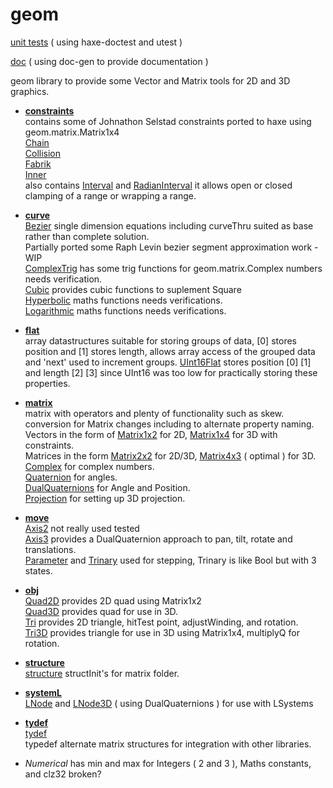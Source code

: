 # geom
[unit tests](https://nanjizal.github.io/geom/geomTest.html) ( using haxe-doctest and utest )

[doc](https://nanjizal.github.io/geom/pages) ( using doc-gen to provide documentation )

geom library to provide some Vector and Matrix tools for 2D and 3D graphics.

  - [**constraints**](https://nanjizal.github.io/geom/pages/geom/constraints/)  
      contains some of Johnathon Selstad constraints ported to haxe using geom.matrix.Matrix1x4  
      [Chain](https://nanjizal.github.io/geom/pages/geom/constraints/Chain.html)  
      [Collision](https://nanjizal.github.io/geom/pages/geom/constraints/Collision.html)  
      [Fabrik](https://nanjizal.github.io/geom/pages/geom/constraints/Fabrik.html)  
      [Inner](https://nanjizal.github.io/geom/pages/geom/constraints/Chain.html)  
      also contains [Interval](https://nanjizal.github.io/geom/pages/geom/constraints/Interval.html) and [RadianInterval](https://nanjizal.github.io/geom/pages/geom/constraints/RadianInterval.html) it allows open or closed clamping of a range or wrapping a range.  
      
  - [**curve**](https://nanjizal.github.io/geom/pages/geom/curve/)  
      [Bezier](https://nanjizal.github.io/geom/pages/geom/curve/Bezier.html) single dimension equations including curveThru suited as base rather than complete solution.  
      Partially ported some Raph Levin bezier segment approximation work - WIP  
      [ComplexTrig](https://nanjizal.github.io/geom/pages/geom/curve/ComplexTrig.html) has some trig functions for geom.matrix.Complex numbers needs verification.  
      [Cubic](https://nanjizal.github.io/geom/pages/geom/curve/Cubic.html) provides cubic functions to suplement Square  
      [Hyperbolic](https://nanjizal.github.io/geom/pages/geom/curve/Hyperbolic.html) maths functions needs verifications.  
      [Logarithmic](https://nanjizal.github.io/geom/pages/geom/curve/Logarithmic.html) maths functions needs verifications.   
  - [**flat**](https://nanjizal.github.io/geom/pages/geom/flat/)  
      array datastructures suitable for storing groups of data, [0] stores position and [1] stores length, allows array access of the grouped data and 'next' used to increment groups. 
      [UInt16Flat](https://nanjizal.github.io/geom/pages/geom/flat/ui16/UInt16Flat.html) stores position [0] [1] and length [2] [3] since UInt16 was too low for practically storing these properties.  
      
  - [**matrix**](https://nanjizal.github.io/geom/pages/geom/matrix/)  
       matrix with operators and plenty of functionality such as skew.  
       conversion for Matrix changes including to alternate property naming.  
       Vectors in the form of [Matrix1x2](https://nanjizal.github.io/geom/pages/geom/matrix/Matrix1x2.html) for 2D, [Matrix1x4](https://nanjizal.github.io/geom/pages/geom/matrix/Matrix1x4.html) for 3D with constraints.  
       Matrices in the form [Matrix2x2](https://nanjizal.github.io/geom/pages/geom/matrix/Matrix2x2.html) for 2D/3D, [Matrix4x3](https://nanjizal.github.io/geom/pages/geom/matrix/Matrix4x3.html) ( optimal ) for 3D.  
       [Complex](https://nanjizal.github.io/geom/pages/geom/matrix/Complex.html) for complex numbers.  
       [Quaternion](https://nanjizal.github.io/geom/pages/geom/matrix/Quaternion.html) for angles.  
       [DualQuaternions](https://nanjizal.github.io/geom/pages/geom/matrix/DualQuaternions.html) for Angle and Position.  
       [Projection](https://nanjizal.github.io/geom/pages/geom/matrix/Projection.html) for setting up 3D projection.  
       
  - [**move**](https://nanjizal.github.io/geom/pages/geom/move/)  
      [Axis2](https://nanjizal.github.io/geom/pages/geom/move/Axis2.html) not really used tested  
      [Axis3](https://nanjizal.github.io/geom/pages/geom/move/Axis3.html) provides a DualQuaternion approach to pan, tilt, rotate and translations.  
      [Parameter](https://nanjizal.github.io/geom/pages/geom/matrix/Parameter.html) and [Trinary](https://nanjizal.github.io/geom/pages/geom/move/Trinary) used for stepping, Trinary is like Bool but with 3 states.  
      
  - [**obj**](https://nanjizal.github.io/geom/pages/geom/obj/)  
      [Quad2D](https://nanjizal.github.io/geom/pages/geom/obj/Quad2D.html) provides 2D quad using Matrix1x2  
      [Quad3D](https://nanjizal.github.io/geom/pages/geom/obj/Quad3D.html) provides quad for use in 3D.  
      [Tri](https://nanjizal.github.io/geom/pages/geom/obj/Tri.html) provides 2D triangle, hitTest point, adjustWinding, and rotation.  
      [Tri3D](https://nanjizal.github.io/geom/pages/geom/obj/Tri3D.html) provides triangle for use in 3D using Matrix1x4, multiplyQ for rotation.  
      
  - [**structure**](https://nanjizal.github.io/geom/pages/geom/structure/)  
      [structure](https://nanjizal.github.io/geom/pages/geom/structure/)
      structInit's for matrix folder.  
      
  - [**systemL**](https://nanjizal.github.io/geom/pages/geom/systemL/)  
      [LNode](https://nanjizal.github.io/geom/pages/geom/systemL/LNode) and [LNode3D](https://nanjizal.github.io/geom/pages/geom/systemL/LNode3D) ( using DualQuaternions ) for use with LSystems  
  - [**tydef**](https://nanjizal.github.io/geom/pages/geom/tydef/)  
      [tydef](https://nanjizal.github.io/geom/pages/geom/tydef/)  
      typedef alternate matrix structures for integration with other libraries.  
      
  - *Numerical* has min and max for Integers ( 2 and 3 ), Maths constants, and clz32 broken?
  